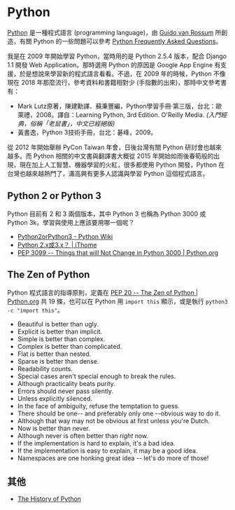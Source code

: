 # Python

[Python](https://www.python.org/) 是一種程式語言 (programming language)，由 [Guido van Rossum](https://twitter.com/gvanrossum) 所創造，有關 Python 的一些問題可以參考 [Python Frequently Asked Questions](https://docs.python.org/3/faq/index.html)。

我是在 2009 年開始學習 Python，當時用的是 Python 2.5.4 版本，配合 Django 1.1 開發 Web Application。那時選用 Python 的原因是 Google App Engine 有支援，於是想說來學習新的程式語言看看。不過，在 2009 年的時候，Python 不像現在 2018 年那麼流行，參考資料和書籍相對少 (手指數的出來)，那時中文參考書有：

* Mark Lutz原著，陳建勳譯、蘇秉豐編，Python學習手冊‧第三版，台北：歐萊禮，2008。譯自：Learning Python, 3rd Edition. O'Reilly Media. _(入門經典，俗稱「老鼠書」，中文已經絕版)_
* 黃書逸，Python 3技術手冊，台北：碁峰，2009。

從 2012 年開始舉辦 PyCon Taiwan 年會，日後台灣有關 Python 研討會也越來越多。而 Python 相關的中文書與翻譯書大概從 2015 年開始如雨後春筍般的出現，現在加上人工智慧、機器學習的火紅，很多都使用 Python 開發，Python 在台灣也越來越熱門了，滿高興有更多人認識與學習 Python 這個程式語言。

## Python 2 or Python 3

Python 目前有 2 和 3 兩個版本，其中 Python 3 也稱為 Python 3000 或 Python 3k，學習與使用上應該要用哪一個呢？

* [Python2orPython3 - Python Wiki](https://wiki.python.org/moin/Python2orPython3)
* [Python 2.x或3.x？ | iThome](https://www.ithome.com.tw/voice/104207)
* [PEP 3099 -- Things that will Not Change in Python 3000 | Python.org](https://www.python.org/dev/peps/pep-3099/)

## The Zen of Python

Python 程式語言的指導原則，定義在 [PEP 20 -- The Zen of Python | Python.org](https://www.python.org/dev/peps/pep-0020/) 共 19 條，也可以在 Python 用 `import this` 顯示，或是執行 `python3 -c "import this"`。

* Beautiful is better than ugly.
* Explicit is better than implicit.
* Simple is better than complex.
* Complex is better than complicated.
* Flat is better than nested.
* Sparse is better than dense.
* Readability counts.
* Special cases aren't special enough to break the rules.
* Although practicality beats purity.
* Errors should never pass silently.
* Unless explicitly silenced.
* In the face of ambiguity, refuse the temptation to guess.
* There should be one-- and preferably only one --obvious way to do it.
* Although that way may not be obvious at first unless you're Dutch.
* Now is better than never.
* Although never is often better than *right* now.
* If the implementation is hard to explain, it's a bad idea.
* If the implementation is easy to explain, it may be a good idea.
* Namespaces are one honking great idea -- let's do more of those!

## 其他

* [The History of Python](http://python-history.blogspot.com/)
